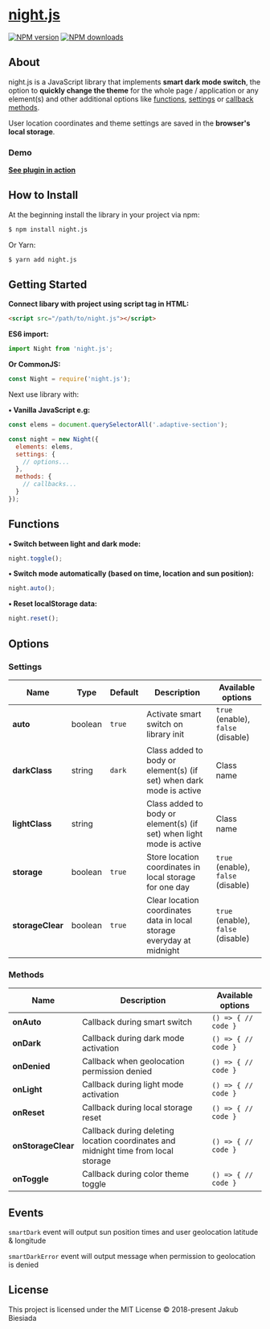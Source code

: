 # [night.js](https://github.com/jb1905/night.js)

[![NPM version](http://img.shields.io/npm/v/night.js.svg?style=flat-square)](https://www.npmjs.com/package/night.js)
[![NPM downloads](http://img.shields.io/npm/dm/night.js.svg?style=flat-square)](https://www.npmjs.com/package/night.js)

## About
night.js is a JavaScript library that implements **smart dark mode switch**, the option to **quickly change the theme** for the whole page / application or any element(s) and other additional options like [functions](#functions), [settings](#settings) or [callback methods](#methods).

User location coordinates and theme settings are saved in the **browser's local storage**.

### Demo
**[See plugin in action](https://jb1905.github.io/night.js/)**

## How to Install
At the beginning install the library in your project via npm:
```bash
$ npm install night.js
```

Or Yarn:
```bash
$ yarn add night.js
```

## Getting Started
**Connect libary with project using script tag in HTML:**
```html
<script src="/path/to/night.js"></script>
```

**ES6 import:**
```js
import Night from 'night.js';
```

**Or CommonJS:**
```js
const Night = require('night.js');
```

Next use library with:

**&bull; Vanilla JavaScript e.g:**
```js
const elems = document.querySelectorAll('.adaptive-section');

const night = new Night({
  elements: elems,
  settings: {
    // options...
  },
  methods: {
    // callbacks...
  }
});
```

## Functions
**&bull; Switch between light and dark mode:**
```js
night.toggle();
```

**• Switch mode automatically (based on time, location and sun position):**
```js
night.auto();
```

**• Reset localStorage data:**
```js
night.reset();
```

## Options
### Settings
Name | Type | Default | Description | Available options
-|-|-|-|-
**auto** | boolean | `true` | Activate smart switch on library init | `true` (enable), `false` (disable)
**darkClass** | string | `dark` | Class added to body or element(s) (if set) when dark mode is active | Class name
**lightClass** | string | ` ` | Class added to body or element(s) (if set) when light mode is active | Class name
**storage** | boolean | `true` | Store location coordinates in local storage for one day | `true` (enable), `false` (disable)
**storageClear** | boolean | `true` | Clear location coordinates data in local storage everyday at midnight | `true` (enable), `false` (disable)

### Methods
Name | Description | Available options
-|-|-
**onAuto** | Callback during smart switch | `() => { // code }`
**onDark** | Callback during dark mode activation | `() => { // code }`
**onDenied** | Callback when geolocation permission denied | `() => { // code }`
**onLight** | Callback during light mode activation | `() => { // code }`
**onReset** | Callback during local storage reset | `() => { // code }`
**onStorageClear** | Callback during deleting location coordinates and midnight time from local storage | `() => { // code }`
**onToggle** | Callback during color theme toggle | `() => { // code }`

## Events
`smartDark` event will output sun position times and user geolocation latitude & longitude

`smartDarkError` event will output message when permission to geolocation is denied

## License
This project is licensed under the MIT License © 2018-present Jakub Biesiada
